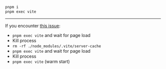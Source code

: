 ```sh
pnpm i
pnpm exec vite
```

---

If you encounter [this issue](https://github.com/vitejs/vite/pull/10671#issuecomment-1298001952):

- `pnpm exec vite` and wait for page load
- Kill process
- `rm -rf ./node_modules/.vite/server-cache`
- `pnpm exec vite` and wait for page load
- Kill process
- `pnpm exec vite` (warm start)

